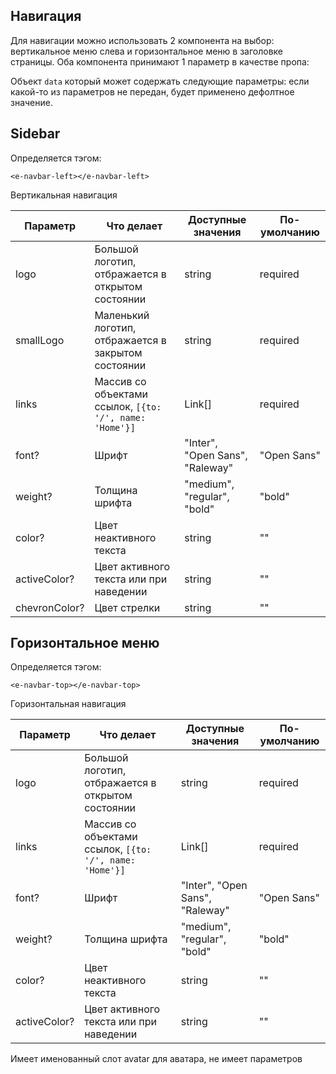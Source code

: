 ## Навигация

Для навигации можно использовать 2 компонента на выбор: вертикальное меню слева и горизонтальное меню в заголовке страницы.
Оба компонента принимают 1 параметр в качестве пропа:

Объект `data` который может содержать следующие параметры:
если какой-то из параметров не передан, будет применено дефолтное значение.
## Sidebar

Определяется тэгом:
```vue
<e-navbar-left></e-navbar-left>
```

Вертикальная навигация

| Параметр      | Что делает                                              | Доступные значения              | По-умолчанию |
| ------------- | ------------------------------------------------------- | ------------------------------- |--------------|
| logo          | Большой логотип, отбражается в открытом состоянии       | string                          | required     |
| smallLogo     | Маленький логотип, отбражается в закрытом состоянии     | string                          | required     |
| links         | Массив со объектами ссылок, `[{to: '/', name: 'Home'}]` | Link[]                          | required     |
| font?         | Шрифт                                                   | "Inter", "Open Sans", "Raleway" | "Open Sans"  |
| weight?       | Толщина шрифта                                          | "medium", "regular", "bold"     | "bold"       |
| color?        | Цвет неактивного текста                                 | string                          | ""           |
| activeColor?  | Цвет активного текста или при наведении                 | string                          | ""           |
| chevronColor? | Цвет стрелки                                            | string                          | ""           |

## Горизонтальное меню

Определяется тэгом:
```vue
<e-navbar-top></e-navbar-top>
```

Горизонтальная навигация

| Параметр      | Что делает                                              | Доступные значения              | По-умолчанию |
| ------------- | ------------------------------------------------------- | ------------------------------- |--------------|
| logo          | Большой логотип, отбражается в открытом состоянии       | string                          | required     |
| links         | Массив со объектами ссылок, `[{to: '/', name: 'Home'}]` | Link[]                          | required     |
| font?         | Шрифт                                                   | "Inter", "Open Sans", "Raleway" | "Open Sans"  |
| weight?       | Толщина шрифта                                          | "medium", "regular", "bold"     | "bold"       |
| color?        | Цвет неактивного текста                                 | string                          | ""           |
| activeColor?  | Цвет активного текста или при наведении                 | string                          | ""           |

Имеет именованный слот avatar для аватара, не имеет параметров